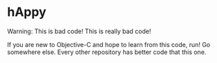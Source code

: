 hAppy
=====

Warning: This is bad code! This is really bad code!

If you are new to Objective-C and hope to learn from this code, run! Go somewhere else. Every other repository has better code that this one.
